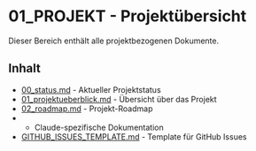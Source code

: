 # 01_PROJEKT - Projektübersicht

Dieser Bereich enthält alle projektbezogenen Dokumente.

## Inhalt

- [00_status.md](01_aktueller_status.md) - Aktueller Projektstatus
- [01_projektueberblick.md](02_projekt_uebersicht.md) - Übersicht über das Projekt
- [02_roadmap.md](03_entwicklungs_roadmap.md) - Projekt-Roadmap
-  - Claude-spezifische Dokumentation
- [GITHUB_ISSUES_TEMPLATE.md](90_github_issue_vorlage.md) - Template für GitHub Issues